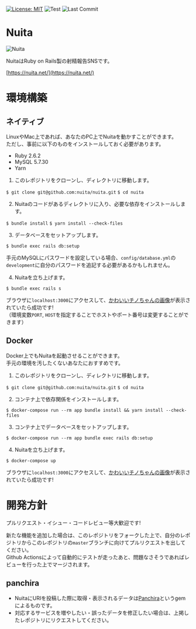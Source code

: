 [![License: MIT](https://img.shields.io/badge/License-MIT-yellow.svg)](https://opensource.org/licenses/MIT)
![Test](https://github.com/nuita/nuita/workflows/Test/badge.svg)
![Last Commit](https://img.shields.io/github/last-commit/nuita/nuita)

# Nuita
<img src="https://nuita.s3-ap-northeast-1.amazonaws.com/green.png" alt="Nuita">

NuitaはRuby on Rails製の射精報告SNSです。

[https://nuita.net/](https://nuita.net/)

# 環境構築
## ネイティブ
LinuxやMac上であれば、あなたのPC上でNuitaを動かすことができます。  
ただし、事前に以下のものをインストールしておく必要があります。

- Ruby 2.6.2
- MySQL 5.7.30
- Yarn
  
1. このレポジトリをクローンし、ディレクトリに移動します。
 
`$ git clone git@github.com:nuita/nuita.git`
`$ cd nuita`

2. Nuitaのコードがあるディレクトリに入り、必要な依存をインストールします。

`$ bundle install`
`$ yarn install --check-files`

3. データベースをセットアップします。

`$ bundle exec rails db:setup`

手元のMySQLにパスワードを設定している場合、`config/database.yml`の`development`に自分のパスワードを追記する必要があるかもしれません。

4. Nuitaを立ち上げます。

`$ bundle exec rails s`

ブラウザに`localhost:3000`にアクセスして、[かわいいチノちゃんの画像](https://www.pixiv.net/artworks/55434358)が表示されていたら成功です!  
（環境変数`PORT`, `HOST`を指定することでホストやポート番号は変更することができます）

## Docker
Docker上でもNuitaを起動させることができます。  
手元の環境を汚したくないあなたにおすすめです。

1. このレポジトリをクローンし、ディレクトリに移動します。

`$ git clone git@github.com:nuita/nuita.git`
`$ cd nuita`

2. コンテナ上で依存関係をインストールします。

`$ docker-compose run --rm app bundle install && yarn install --check-files`
   
3. コンテナ上でデータベースをセットアップします。

`$ docker-compose run --rm app bundle exec rails db:setup`

4. Nuitaを立ち上げます。

`$ docker-compose up`

ブラウザに`localhost:3000`にアクセスして、[かわいいチノちゃんの画像](https://www.pixiv.net/artworks/55434358)が表示されていたら成功です!  

# 開発方針
プルリクエスト・イシュー・コードレビュー等大歓迎です!

新たな機能を追加した場合は、このレポジトリをフォークした上で、自分のレポジトリからこのレポジトリの`master`ブランチに向けてプルリクエストを出してください。  
Github Actionsによって自動的にテストが走ったあと、問題なさそうであればレビューを行った上でマージされます。

## panchira
- NuitaにURIを投稿した際に取得・表示されるデータは[Panchira](https://github.com/nuita/panchira)というgemによるものです。
- 対応するサービスを増やしたい・誤ったデータを修正したい場合は、上掲したレポジトリにリクエストしてください。
